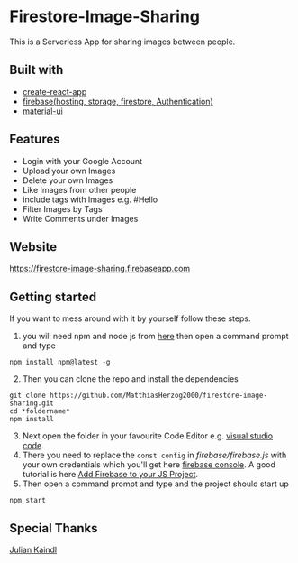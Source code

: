 # Firestore-Image-Sharing
This is a Serverless App for sharing images between people.

## Built with
- [create-react-app](https://github.com/facebook/create-react-app)
- [firebase(hosting, storage, firestore, Authentication)](https://github.com/firebase/)
- [material-ui](https://github.com/mui-org/material-ui)

## Features
- Login with your Google Account
- Upload your own Images
- Delete your own Images
- Like Images from other people
- include tags with Images e.g. #Hello
- Filter Images by Tags
- Write Comments under Images

## Website
https://firestore-image-sharing.firebaseapp.com

## Getting started
If you want to mess around with it by yourself follow these steps.
1. you will need npm and node js from [here](https://www.npmjs.com/get-npm)
then open a command prompt and type
```
npm install npm@latest -g
```
2. Then you can clone the repo and install the dependencies
```
git clone https://github.com/MatthiasHerzog2000/firestore-image-sharing.git
cd *foldername*
npm install
```
3. Next open the folder in your favourite Code Editor e.g. [visual studio code](https://code.visualstudio.com/).
4. There you need to replace the `const config` in *firebase/firebase.js* with your own credentials which you'll get here [firebase console](https://console.firebase.google.com/u/0/). A good tutorial is here [Add Firebase to your JS Project](https://firebase.google.com/docs/web/setup).
5. Then open a command prompt and type and the project should start up
```
npm start
```
## Special Thanks
[Julian Kaindl](https://github.com/KaindlJulian)
